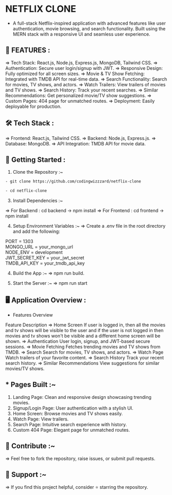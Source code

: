 # NETFLIX CLONE

* A full-stack Netflix-inspired application with advanced features like user authentication, movie browsing, and search functionality. Built using the MERN stack with a responsive UI and seamless user experience.

## 🌟 FEATURES :

=> Tech Stack: React.js, Node.js, Express.js, MongoDB, Tailwind CSS.
=> Authentication: Secure user login/signup with JWT.
=> Responsive Design: Fully optimized for all screen sizes.
=> Movie & TV Show Fetching: Integrated with TMDB API for real-time data.
=> Search Functionality: Search for movies, TV shows, and actors.
=> Watch Trailers: View trailers of movies and TV shows.
=> Search History: Track your recent searches.
=> Similar Recommendations: Get personalized movie/TV show suggestions.
=> Custom Pages: 404 page for unmatched routes.
=> Deployment: Easily deployable for production.

## 🛠️ Tech Stack :

=> Frontend: React.js, Tailwind CSS.
=> Backend: Node.js, Express.js.
=> Database: MongoDB.
=> API Integration: TMDB API for movie data.

## 🚀 Getting Started :

1. Clone the Repository :~
  ```bash
- git clone https://github.com/codingwizzzard/netflix-clone
```
 ```bash
- cd netflix-clone
```

3. Install Dependencies :~
   
=> For Backend : cd backend -> npm install
=> For Frontend : cd frontend -> npm install

4. Setup Environment Variables :~
=> Create a .env file in the root directory and add the following:

  PORT = 1303            
  MONGO_URL = your_mongo_url                     
  NODE_ENV = development            
  JWT_SECRET_KEY = your_jwt_secret  
  TMDB_API_KEY = your_tmdb_api_key  

4. Build the App :~
=> npm run build.

5. Start the Server :~
=> npm run start

## 🖥️ Application Overview :
* Features Overview 


Feature	Description
=> Home Screen               If user is logged in, then all the movies and tv shows will be visible to the user and if the user is not logged in then movies and tv shows won't be visible and a different home screen will be shown.
=> Authentication	           User login, signup, and JWT-based secure sessions.
=> Movie Fetching	           Fetches trending movies and TV shows from TMDB.
=> Search	                   Search for movies, TV shows, and actors.
=> Watch Page	               Watch trailers of your favorite content.
=> Search History	           Track your recent search history.
=> Similar                   Recommendations View suggestions for similar movies/TV shows.

## * Pages Built :~
1. Landing Page: Clean and responsive design showcasing trending movies.
2. Signup/Login Page: User authentication with a stylish UI.
3. Home Screen: Browse movies and TV shows easily.
4. Watch Page: View trailers.
5. Search Page: Intuitive search experience with history.
6. Custom 404 Page: Elegant page for unmatched routes.

## 👏 Contribute :~

=> Feel free to fork the repository, raise issues, or submit pull requests.

## 💬 Support :~

=> If you find this project helpful, consider ⭐ starring the repository.
